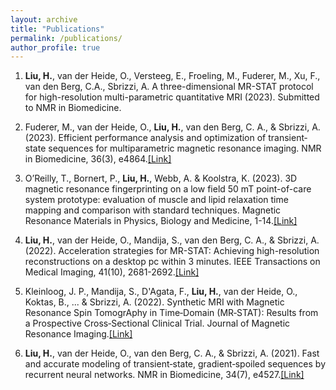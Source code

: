 ```yaml
---
layout: archive
title: "Publications"
permalink: /publications/
author_profile: true
---
```



1. **Liu, H.**, van der Heide, O., Versteeg, E., Froeling, M., Fuderer, M., Xu, F., van den Berg, C.A., Sbrizzi, A. A three-dimensional MR-STAT protocol for high-resolution multi-parametric quantitative MRI (2023). Submitted to NMR in Biomedicine. 

1. Fuderer, M., van der Heide, O., **Liu, H.**, van den Berg, C. A., & Sbrizzi, A. (2023). Efficient performance analysis and optimization of transient‐state sequences for multiparametric magnetic resonance imaging. NMR in Biomedicine, 36(3), e4864.[[Link]](https://analyticalsciencejournals.onlinelibrary.wiley.com/doi/abs/10.1002/nbm.4864)

1. O’Reilly, T., Bornert, P., **Liu, H.**, Webb, A. & Koolstra, K. (2023). 3D magnetic resonance fingerprinting on a low field 50 mT point-of-care system prototype: evaluation of muscle and lipid relaxation time mapping and comparison with standard techniques. Magnetic Resonance Materials in Physics, Biology and Medicine, 1-14.[[Link]](https://link.springer.com/article/10.1007/s10334-023-01092-0)

1. **Liu, H.**, van der Heide, O., Mandija, S., van den Berg, C. A., & Sbrizzi, A. (2022). Acceleration strategies for MR-STAT: Achieving high-resolution reconstructions on a desktop pc within 3 minutes. IEEE Transactions on Medical Imaging, 41(10), 2681-2692.[[Link]](https://ieeexplore.ieee.org/abstract/document/9759308)

1. Kleinloog, J. P., Mandija, S., D'Agata, F., **Liu, H.**, van der Heide, O., Koktas, B., ... & Sbrizzi, A. (2022). Synthetic MRI with Magnetic Resonance Spin TomogrAphy in Time‐Domain (MR‐STAT): Results from a Prospective Cross‐Sectional Clinical Trial. Journal of Magnetic Resonance Imaging.[[Link]](https://onlinelibrary.wiley.com/doi/full/10.1002/jmri.28425)

1. **Liu, H.**, van der Heide, O., van den Berg, C. A., & Sbrizzi, A. (2021). Fast and accurate modeling of transient‐state, gradient‐spoiled sequences by recurrent neural networks. NMR in Biomedicine, 34(7), e4527.[[Link]](https://analyticalsciencejournals.onlinelibrary.wiley.com/doi/full/10.1002/nbm.4527)
